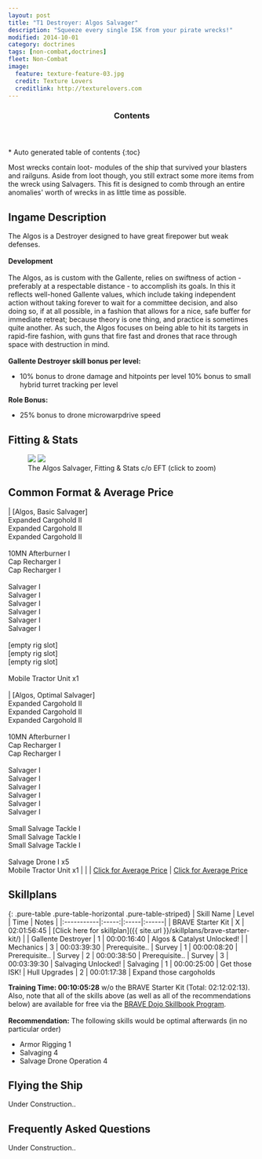 ```yaml
---
layout: post
title: "T1 Destroyer: Algos Salvager"
description: "Squeeze every single ISK from your pirate wrecks!"
modified: 2014-10-01
category: doctrines
tags: [non-combat,doctrines]
fleet: Non-Combat
image:
  feature: texture-feature-03.jpg
  credit: Texture Lovers
  creditlink: http://texturelovers.com
---
```


<section id="table-of-contents" class="toc">
  <header>
    <h3>Contents</h3>
  </header>
<div id="drawer" markdown="1">
*  Auto generated table of contents
{:toc}
</div>
</section><!-- /#table-of-contents -->

Most wrecks contain loot- modules of the ship that survived your blasters and railguns. Aside from loot though, you still extract some more items from the wreck using Salvagers. This fit is designed to comb through an entire anomalies' worth of wrecks in as little time as possible.

## Ingame Description

The Algos is a Destroyer designed to have great firepower but weak defenses.<br />
<br />
__Development__<br />
<br />
The Algos, as is custom with the Gallente, relies on swiftness of action - preferably at a respectable distance - to accomplish its goals. In this it reflects well-honed Gallente values, which include taking independent action without taking forever to wait for a committee decision, and also doing so, if at all possible, in a fashion that allows for a nice, safe buffer for immediate retreat; because theory is one thing, and practice is sometimes quite another.  As such, the Algos focuses on being able to hit its targets in rapid-fire fashion, with guns that fire fast and drones that race through space with destruction in mind.<br />
<br />
__Gallente Destroyer skill bonus per level:__

* 10% bonus to drone damage and hitpoints per level 10% bonus to small hybrid turret tracking per level

__Role Bonus:__

* 25% bonus to drone microwarpdrive speed

## Fitting & Stats

<figure class="half">
	<a href="{{ site.url }}/images/eft/algos-salvager.png"><img src="{{ site.url }}/images/eft/algos-salvager.png" /></a>
	<a href="{{ site.url }}/images/eft/algos-salvager-optimal.png"><img src="{{ site.url }}/images/eft/algos-salvager-optimal.png" /></a>
	<figcaption>The Algos Salvager, Fitting &amp; Stats c/o EFT (click to zoom)</figcaption>
</figure>

## Common Format & Average Price

| [Algos, Basic Salvager]<br/>Expanded Cargohold II<br/>Expanded Cargohold II<br/>Expanded Cargohold II<br/><br/>10MN Afterburner I<br/>Cap Recharger I<br/>Cap Recharger I<br/><br/>Salvager I<br/>Salvager I<br/>Salvager I<br/>Salvager I<br/>Salvager I<br/>Salvager I<br/><br/>[empty rig slot]<br/>[empty rig slot]<br/>[empty rig slot]<br/><br/>Mobile Tractor Unit x1<br/><br/>| [Algos, Optimal Salvager]<br/>Expanded Cargohold II<br/>Expanded Cargohold II<br/>Expanded Cargohold II<br/><br/>10MN Afterburner I<br/>Cap Recharger I<br/>Cap Recharger I<br/><br/>Salvager I<br/>Salvager I<br/>Salvager I<br/>Salvager I<br/>Salvager I<br/>Salvager I<br/><br/>Small Salvage Tackle I<br/>Small Salvage Tackle I<br/>Small Salvage Tackle I<br/><br/>Salvage Drone I x5<br/>Mobile Tractor Unit x1
| |
| [Click for Average Price](http://evepraisal.com/e/3566782) | [Click for Average Price](http://evepraisal.com/e/3566787)

## Skillplans

{: .pure-table .pure-table-horizontal .pure-table-striped}
| Skill Name | Level | Time | Notes |
|:-----------|:-----:|:-----|:------|
| BRAVE Starter Kit | X | 02:01:56:45 | [Click here for skillplan]({{ site.url }}/skillplans/brave-starter-kit/) |
| Gallente Destroyer | 1 | 00:00:16:40 | Algos & Catalyst Unlocked! |
| Mechanics | 3 | 00:03:39:30 | Prerequisite..
| Survey | 1 | 00:00:08:20 | Prerequisite..
| Survey | 2 | 00:00:38:50 | Prerequisite..
| Survey | 3 | 00:03:39:30 | Salvaging Unlocked!
| Salvaging | 1 | 00:00:25:00 | Get those ISK!
| Hull Upgrades | 2 | 00:01:17:38 | Expand those cargoholds

__Training Time: 00:10:05:28__ w/o the BRAVE Starter Kit (Total: 02:12:02:13). Also, note that all of the skills above (as well as all of the recommendations below) are available for free via the [BRAVE Dojo Skillbook Program](https://wiki.braveineve.com/dojo/skillbooks).<br />
<br />
__Recommendation:__ The following skills would be optimal afterwards (in no particular order)

* Armor Rigging 1
* Salvaging 4
* Salvage Drone Operation 4

## Flying the Ship

Under Construction..

## Frequently Asked Questions

Under Construction..